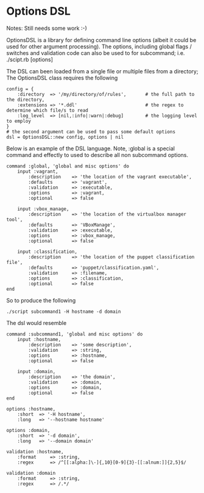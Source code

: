 Options DSL
===========

Notes: Still needs some work :-)

OptionsDSL is a library for defining command line options (albeit it could be used for other argument processing). The options, including global flags / switches and validation code can also be used to for subcommand; i.e. ./scipt.rb <command> [options]

The DSL can been loaded from a single file or multiple files from a directory;  The OptionsDSL class requires the following

    config = {
        :directory  => '/my/directory/of/rules',       # the full path to the directory,
        :extensions => '*.ddl'                         # the regex to determine which file/s to read
        :log_level  => [nil,:info|:warn|:debug]        # the logging level to employ
    }
    # the second argument can be used to pass some default options
    dsl = OptionsDSL::new config, options | nil

Below is an example of the DSL language. Note, :global is a special command and effectly to used to describe all non subcommand options.

    command :global, 'global and misc options' do 
        input :vagrant,
            :description    => 'the location of the vagrant executable',
            :defaults       => 'vagrant',
            :validation     => :executable,
            :options        => :vagrant,
            :optional       => false
    
        input :vbox_manage,
            :description    => 'the location of the virtualbox manager tool',
            :defaults       => 'VBoxManage',
            :validation     => :executable,
            :options        => :vbox_manage,
            :optional       => false
    
        input :classification,
            :description    => 'the location of the puppet classification file',
            :defaults       => 'puppet/classification.yaml',
            :validation     => :filename,
            :options        => :classification,
            :optional       => false
    end
    
So to produce the following 
    
    ./script subcommand1 -H hostname -d domain

The dsl would resemble
    
    command :subcommand1, 'global and misc options' do 
        input :hostname,
            :description    => 'some description',
            :validation     => :string,
            :options        => :hostname,
            :optional       => false
    
        input :domain,
            :description    => 'the domain',
            :validation     => :domain,
            :options        => :domain,
            :optional       => false
    end
    
    options :hostname,
        :short  => '-H hostname',
        :long   => '--hostname hostname'
    
    options :domain,
        :short  => '-d domain',
        :long   => '--domain domain'
    
    validation :hostname,
        :format     => :string,
        :regex      => /^[[:alpha:]\-]{,10}[0-9]{3}-[[:alnum:]]{2,5}$/ 
    
    validation :domain
        :format     => :string,
        :regex      => /.*/
        

    






